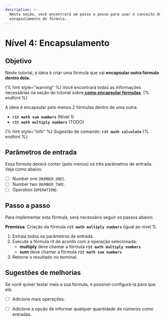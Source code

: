 ```yaml
---
description: >-
  Nesta seção, você encontrará um passo a passo para usar o conceito de
  encapsulamento de fórmula.
---
```


# Nível 4: Encapsulamento

## Objetivo

Neste tutorial, a ideia é criar uma fórmula que vai **encapsular outra fórmula dentro dela**.

{% hint style="warning" %}
Você encontrará todas as informações necessárias na seção do tutorial sobre[ **como encapsular fórmulas**](../tutorials/formulas/como-encapsular-formulas.md).
{% endhint %}

A ideia é encapsular pelo menos 2 fórmulas dentro de uma outra:

* **`rit math sum numbers`** \(Nível 1\)
* **`rit math multiply numbers`** \(TODO\)

{% hint style="info" %}
Sugestão de comando: **`rit math calculate`**
{% endhint %}

## Parâmetros de entrada

Essa fórmula deverá conter \(pelo menos\) os três parâmetros de entrada. Veja como abaixo:

* [ ] Number one \(`NUMBER_ONE`\). 
* [ ] Number two \(`NUMBER_TWO`\). 
* [ ] Operation \(`OPERATION`\).

## Passo a passo

Para implementar esta fórmula, será necessário seguir os passos abaixo:   
  
**Premissa**: Criação da fórmula **`rit math multiply numbers`** \(igual ao nível 1\). 

1. Extraia todos os parâmetros de entrada. 
2. Execute a fórmula rit de acordo com a operação selecionada: 
   * **multiply** deve chamar a fórmula **`rit math multiply numbers`**
   * **sum** deve chamar a fórmula **`rit math sum numbers`** 
3. Retorne o resultado no terminal.

## Sugestões de melhorias

Se você quiser testar mais a sua fórmula, é possível configurá-la para que ela:

* [ ] Adicione mais operações. 
* [ ] Adicione a opção de informar qualquer quantidade de números como entradas.

